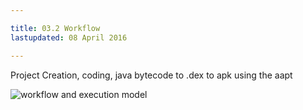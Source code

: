 ```yaml
---

title: 03.2 Workflow
lastupdated: 08 April 2016

---
```




Project Creation, coding, java bytecode to .dex to apk using the aapt

![workflow and execution model](images/workflow-execution-model.png)


